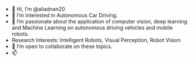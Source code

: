 - 👋 Hi, I’m @aliadnan20
- 👀 I’m interested in Autonomous Car Driving.
- 🌱 I’m passionate about the application of computer vision, deep learning  and Machine Learning on autonomous driving vehicles and mobile robots.
- Research Interests: Intelligent Robots, Visual Perception, Robot Vision
- 💞️ I’m open to collaborate on these topics.
- 📫

<!---
aliadnan20/aliadnan20 is a ✨ special ✨ repository because its `README.md` (this file) appears on your GitHub profile.
You can click the Preview link to take a look at your changes.
--->
